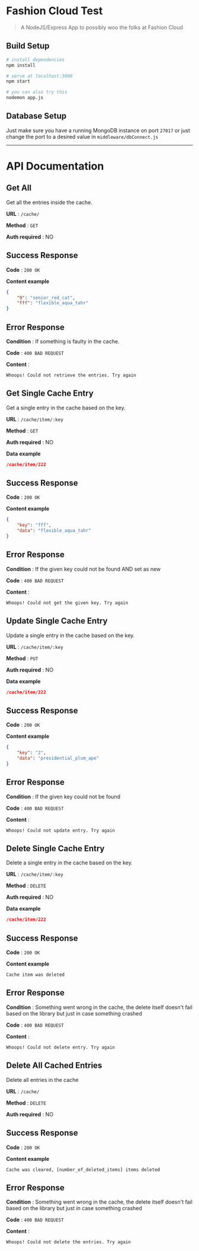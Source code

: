 # Fashion Cloud Test    

> A NodeJS/Express App to possibly woo the folks at Fashion Cloud

## Build Setup

``` bash
# install dependencies
npm install

# serve at localhost:3000
npm start

# you can also try this
nodemon app.js
```

## Database Setup

Just make sure you have a running MongoDB instance on port `27017` or just change the port to a desired value in `middleware/dbConnect.js`

---

# API Documentation

## Get All

Get all the entries inside the cache.

**URL** : `/cache/`

**Method** : `GET`

**Auth required** : NO

## Success Response

**Code** : `200 OK`

**Content example**

```json
{
    "9": "senior_red_cat",
    "fff": "flexible_aqua_tahr"
}
```

## Error Response

**Condition** : If something is faulty in the cache.

**Code** : `400 BAD REQUEST`

**Content** :

```
Whoops! Could not retrieve the entries. Try again
```




## Get Single Cache Entry

Get a single entry in the cache based on the key.

**URL** : `/cache/item/:key`

**Method** : `GET`

**Auth required** : NO

**Data example**

```json
/cache/item/222
```

## Success Response

**Code** : `200 OK`

**Content example**

```json
{
    "key": "fff",
    "data": "flexible_aqua_tahr"
}
```

## Error Response

**Condition** : If the given key could not be found AND set as new

**Code** : `400 BAD REQUEST`

**Content** :

```
Whoops! Could not get the given key. Try again
```




## Update Single Cache Entry

Update a single entry in the cache based on the key.

**URL** : `/cache/item/:key`

**Method** : `PUT`

**Auth required** : NO

**Data example**

```json
/cache/item/222
```

## Success Response

**Code** : `200 OK`

**Content example**

```json
{
    "key": "2",
    "data": "presidential_plum_ape"
}
```

## Error Response

**Condition** : If the given key could not be found

**Code** : `400 BAD REQUEST`

**Content** :

```
Whoops! Could not update entry. Try again
```




## Delete Single Cache Entry

Delete a single entry in the cache based on the key.

**URL** : `/cache/item/:key`

**Method** : `DELETE`

**Auth required** : NO

**Data example**

```json
/cache/item/222
```

## Success Response

**Code** : `200 OK`

**Content example**

```
Cache item was deleted
```

## Error Response

**Condition** : Something went wrong in the cache, the delete itself doesn't fail based on the library but just in case something crashed

**Code** : `400 BAD REQUEST`

**Content** :

```
Whoops! Could not delete entry. Try again
```




## Delete All Cached Entries

Delete all entries in the cache

**URL** : `/cache/`

**Method** : `DELETE`

**Auth required** : NO

## Success Response

**Code** : `200 OK`

**Content example**

```
Cache was cleared, [number_of_deleted_items] items deleted
```

## Error Response

**Condition** : Something went wrong in the cache, the delete itself doesn't fail based on the library but just in case something crashed

**Code** : `400 BAD REQUEST`

**Content** :

```
Whoops! Could not delete the entries. Try again
```